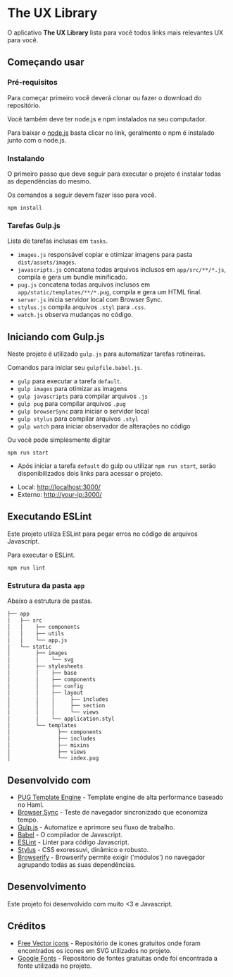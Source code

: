 # The UX Library

O aplicativo **The UX Library** lista para você todos links mais relevantes UX para você.

## Começando usar

### Pré-requisitos

Para começar primeiro você deverá clonar ou fazer o download do repositório.

Você também deve ter node.js e npm instalados na seu computador.

Para baixar o [node.js](https://nodejs.org/en/) basta clicar no link, geralmente o npm é instalado junto com o node.js.

### Instalando

O primeiro passo que deve seguir para executar o projeto é instalar todas as dependências do mesmo.

Os comandos a seguir devem fazer isso para você.

```
npm install
```

### Tarefas Gulp.js

Lista de tarefas inclusas em `tasks`.
  - `images.js` responsável copiar e otimizar imagens para pasta `dist/assets/images`.
  - `javascripts.js` concatena todas arquivos inclusos em `app/src/**/*.js`, compila e gera um bundle minificado.
  - `pug.js` concatena todas arquivos inclusos em `app/static/templates/**/*.pug`, compila e gera um HTML final.
  - `server.js` inicia servidor local com Browser Sync.
  - `stylus.js` compila arquivos `.styl` para `.css`.
  - `watch.js` observa mudanças no código.

## Iniciando com Gulp.js

Neste projeto é utilizado `gulp.js` para automatizar tarefas rotineiras.

Comandos para iniciar seu `gulpfile.babel.js`.
  - `gulp` para executar a tarefa `default`.
  - `gulp images` para otimizar as imagens
  - `gulp javascripts` para compilar arquivos `.js`
  - `gulp pug` para compilar arquivos `.pug`
  - `gulp browserSync` para iniciar o servidor local
  - `gulp stylus` para compilar arquivos `.styl`
  - `gulp watch` para iniciar observador de alterações no código

Ou você pode simplesmente digitar

```
npm run start
```

* Após iniciar a tarefa `default` do gulp ou utilizar `npm run start`, serão disponibilizados dois links para acessar o projeto.
- Local: <http://localhost:3000/>
- Externo: <http://your-ip:3000/>

## Executando ESLint

Este projeto utiliza ESLint para pegar erros no código de arquivos Javascript.

Para executar o ESLint.

```
npm run lint
```

### Estrutura da pasta `app`

Abaixo a estrutura de pastas.

```sh
├── app
│   ├── src
│   │    ├── components
│   │    ├── utils
│   │    └── app.js
│   └── static
│        ├── images
│        │    └── svg
│        ├── stylesheets
│        │    ├── base
│        │    ├── components
│        │    ├── config
│        │    ├── layout
│        │    │     ├── includes
│        │    │     ├── section
│        │    │     └── views
│        │    └── application.styl
│        └── templates
│               ├── components
│               ├── includes
│               ├── mixins
│               ├── views
│               └── index.pug
```

## Desenvolvido com

* [PUG Template Engine](https://pugjs.org/api/getting-started.html) - Template engine de alta performance baseado no Haml.
* [Browser Sync](https://browsersync.io/) - Teste de navegador sincronizado que economiza tempo.
* [Gulp.js](https://gulpjs.com/) - Automatize e aprimore seu fluxo de trabalho.
* [Babel](http://babeljs.io/) - O compilador de Javascript.
* [ESLint](https://eslint.org/) - Linter para código Javascript.
* [Stylus](http://stylus-lang.com/) - CSS exoressuvi, dinâmico e robusto.
* [Browserify](http://browserify.org/) - Browserify permite exigir ('módulos') no navegador agrupando todas as suas dependências.

## Desenvolvimento

Este projeto foi desenvolvido com muito <3 e Javascript.

## Créditos

* [Free Vector icons](https://www.flaticon.com/) - Repositório de icones gratuitos onde foram encontrados os icones em SVG utilizados no projeto.
* [Google Fonts](https://fonts.google.com/) - Repositório de fontes gratuitas onde foi encontrada a fonte utilizada no projeto.
